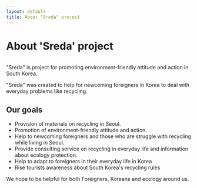```yaml
---
layout: default
title: About "Sreda" project
---
```


<div class="post">
	<h1 class="pageTitle">About 'Sreda' project</h1>
	<img src="{{ '/assets/img/yonsei.jpg' | prepend: site.baseurl }}" alt="">
	<p class="intro">"Sreda" is project for promoting environment-friendly attitude and action in South Korea. </p>
	<p>"Sreda" was created to help for newcoming foreigners in Korea to deal with everyday problems like recycling.</p>
	<h2>Our goals</h2>
	<ul>
		<li>Provision of materials on recycling in Seoul.</li>
  		<li>Promotion of environment-friendly attitude and action.</li>
  		<li>Help to newcoming foreigners and those who are struggle with recycling while living in Seoul.</li>
  		<li>Provide consulting service on recycling in everyday life and information about ecology protection.</li>
  		<li>Help to adapt to foreigners in their everyday life in Korea</li>
      <li>Rise tourists awareness about South Korea's recycling rules</li>	
  	</ul>
	<p>We hope to be helpful for both Foreigners, Koreans and ecology around us.</p>
</div>
